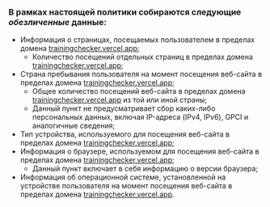 ### В рамках настоящей политики собираются следующие *обезличенные* данные:

- Информация о страницах, посещаемых пользователем в пределах домена [trainingchecker.vercel.app](https://trainingchecker.vercel.app);
  - Количество посещений отдельных страниц в пределах домена [trainingchecker.vercel.app](https://trainingchecker.vercel.app);
- Страна пребывания пользователя на момент посещения веб-сайта в пределах домена [trainingchecker.vercel.app](https://trainingchecker.vercel.app);
  - Общее количество посещений веб-сайта в пределах домена [trainingchecker.vercel.app](https://trainingchecker.vercel.app) из той или иной страны;
  - Данный пункт не предусматривает сбор каких-либо персональных данных, включая IP-адреса (IPv4, IPv6), GPCI и аналогичные сведения;
- Тип устройства, используемого для посещения веб-сайта в пределах домена [trainingchecker.vercel.app](https://trainingchecker.vercel.app);
- Информация о браузере, используемом для посещения веб-сайта в пределах домена [trainingchecker.vercel.app](https://trainingchecker.vercel.app);
  - Данный пункт включает в себя информацию о версии браузера;
- Информация об операционной системе, установленной на устройстве пользователя на момент посещения веб-сайта в пределах домена [trainingchecker.vercel.app](https://trainingchecker.vercel.app).
